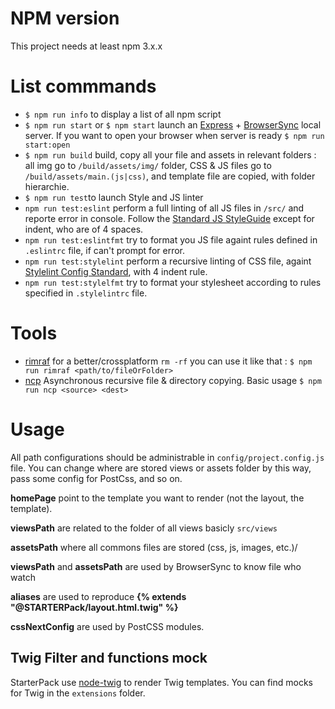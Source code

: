 # NPM version

This project needs at least npm 3.x.x

# List commmands

* ```$ npm run info``` to display a list of all npm script
* ```$ npm run start``` or ```$ npm start``` launch an [Express](https://expressjs.com/) + [BrowserSync](https://www.browsersync.io/) local server. If you want to open your browser when server is ready ```$ npm run start:open```
* ```$ npm run build``` build, copy all your file and assets in relevant folders : all img go to ```/build/assets/img/``` folder, CSS & JS files go to ```/build/assets/main.(js|css)```, and template file are copied, with folder hierarchie.
* ```$ npm run test```to launch Style and JS linter
* ```npm run test:eslint``` perform a full linting of all JS files in ```/src/``` and reporte error in console. Follow the [Standard JS StyleGuide](http://standardjs.com/rules.html) except for indent, who are of 4 spaces.
* ```npm run test:eslintfmt``` try to format you JS file againt rules defined in ```.eslintrc``` file, if can't prompt for error.
* ```npm run test:stylelint``` perform a recursive linting of CSS file, againt [Stylelint Config Standard](https://github.com/stylelint/stylelint-config-standard), with 4 indent rule.
* ```npm run test:stylelfmt``` try to format your stylesheet according to rules specified in ```.stylelintrc``` file.

# Tools

* [rimraf](https://github.com/isaacs/rimraf) for a better/crossplatform ```rm -rf``` you can use it like that : ```$ npm run rimraf <path/to/fileOrFolder>```
* [ncp](https://github.com/AvianFlu/ncp) Asynchronous recursive file & directory copying. Basic usage ```$ npm run ncp <source> <dest>```

# Usage

All path configurations should be administrable in ```config/project.config.js``` file. You can change where are stored views or assets folder by this way, pass some config for PostCss, and so on.

**homePage** point to the template you want to render (not the layout, the template).

**viewsPath** are related to the folder of all views basicly ```src/views```

**assetsPath** where all commons files are stored (css, js, images, etc.)/

**viewsPath** and **assetsPath** are used by BrowserSync to know file who watch

**aliases** are used to reproduce **{% extends "@STARTERPack/layout.html.twig" %}**

**cssNextConfig** are used by PostCSS modules.

## Twig Filter and functions mock

StarterPack use [node-twig](https://www.npmjs.com/package/node-twig) to render Twig templates. You can find mocks for Twig in the ```extensions``` folder.
